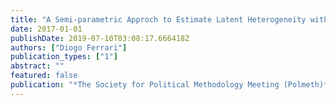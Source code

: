 ```yaml
---
title: "A Semi-parametric Approch to Estimate Latent Heterogeneity with Generalized Linear Mixed Models"
date: 2017-01-01
publishDate: 2019-07-10T03:08:17.666418Z
authors: ["Diogo Ferrari"]
publication_types: ["1"]
abstract: ""
featured: false
publication: "*The Society for Political Methodology Meeting (Polmeth)*"
---
```


